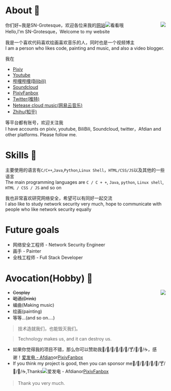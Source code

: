 # About 🍺

<img src="https://github-readme-stats.vercel.app/api?username=sngrotesque&show_icons=true&count_private=true&theme=cobalt&show_icons=true" align="right">

你们好~我是SN-Grotesque，欢迎各位来我的<a href="http://sngrotesque.com">网站![](http://sngrotesque.com/favicon.ico)</a>看看哦<br>
Hello,I'm SN-Grotesque，Welcome to my website

我是一个喜欢代码喜欢绘画喜欢音乐的人，同时也是一个视频博主<br>
I am a person who likes code, painting and music, and also a video blogger.

我在

- [Pixiv](https://www.pixiv.net/users/38279179) <img src="https://www.pixiv.net/favicon.ico" width="15px" height="15px">
- [Youtube](https://www.youtube.com/channel/UCITRiFd37VZS8y4vjW2pfYQ/featured) <img src="https://www.youtube.com/favicon.ico" width="15px" height="15px">
- [哔哩哔哩(Bilibili)](https://space.bilibili.com/27958784) <img src="https://www.bilibili.com/favicon.ico" width="15px" height="15px">
- [Soundcloud](https://soundcloud.com/sngrotesque) <img src="https://soundcloud.com/favicon.ico" width="15px" height="15px">
- [PixivFanbox](https://sng.fanbox.cc/) <img src="https://sng.fanbox.cc/favicon.ico" width="15px" height="15px">
- [Twitter(推特)](https://twitter.com/SNGOfficial4) <img src="https://twitter.com/favicon.ico" width="15px" height="15px">
- [Netease cloud music(网易云音乐)](https://music.163.com/#/user/home?id=1686139386) <img src="http://p3.music.126.net/tBTNafgjNnTL1KlZMt7lVA==/18885211718935735.jpg" width="15px" height="15px">
- [Zhihu(知乎)](https://www.zhihu.com/people/kianakaslana-16) <img src="https://www.zhihu.com/favicon.ico" width="15px" height="15px">

等平台都有账号，欢迎关注我<br>
I have accounts on pixiv, youtube, BiliBili, Soundcloud, twitter，Afdian and other platforms. Please follow me.

# Skills 🍻

主要使用的语言有`C/C++`,`Java`,`Python`,`Linux Shell`，`HTML/CSS/JS`以及其他的一些语言<br>
The main programming languages are `C / C + +`, `Java`, `python`, `Linux shell`, `HTML / CSS / JS` and so on

我也非常喜欢研究网络安全，希望可以有同好一起交流<br>
I also like to study network security very much, hope to communicate with people who like network security equally

# Future goals

- 网络安全工程师 - Network Security Engineer
- 画手 - Painter
- 全栈工程师 - Full Stack Developer

# Avocation(Hobby) 🥂

<img src="https://github-readme-stats.vercel.app/api/top-langs?username=sngrotesque&layout=compact" align="right">

- <s>Cosplay</s>
- <s>喝酒(Drink)</s>
- 编曲(Making music)
- 绘画(painting)
- 等等...(and so on....)

> 技术造就我们，也能毁灭我们。

> Technology makes us, and it can destroy us.

- 如果你觉得我的项目不错，那么你可以赞助我🍦/🍟/🍗/🍬/🍷/🍺/🍸/🥝/🍎/☕，感谢！[爱发电 - Afdian](https://afdian.net/@sngrotesque)or[PixivFanbox](https://sng.fanbox.cc/)
- If you think my project is good, then you can sponsor me🍦/🍟/🍗/🍬/🍷/🍺/🍸/🥝/🍎/☕,Thanks![爱发电 - Afdian](https://afdian.net/@sngrotesque)or[PixivFanbox](https://sng.fanbox.cc/)

> Thank you very much.

